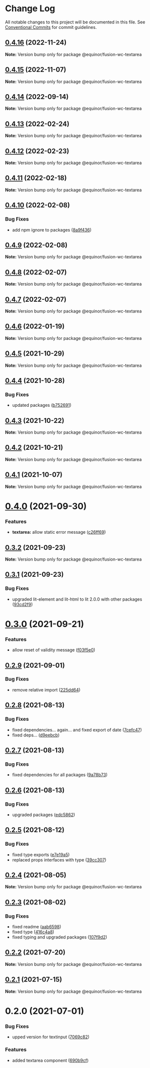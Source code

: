 # Change Log

All notable changes to this project will be documented in this file.
See [Conventional Commits](https://conventionalcommits.org) for commit guidelines.

## [0.4.16](https://github.com/equinor/fusion-web-components/compare/@equinor/fusion-wc-textarea@0.4.15...@equinor/fusion-wc-textarea@0.4.16) (2022-11-24)

**Note:** Version bump only for package @equinor/fusion-wc-textarea





## [0.4.15](https://github.com/equinor/fusion-web-components/compare/@equinor/fusion-wc-textarea@0.4.14...@equinor/fusion-wc-textarea@0.4.15) (2022-11-07)

**Note:** Version bump only for package @equinor/fusion-wc-textarea





## [0.4.14](https://github.com/equinor/fusion-web-components/compare/@equinor/fusion-wc-textarea@0.4.13...@equinor/fusion-wc-textarea@0.4.14) (2022-09-14)

**Note:** Version bump only for package @equinor/fusion-wc-textarea





## [0.4.13](https://github.com/equinor/fusion-web-components/compare/@equinor/fusion-wc-textarea@0.4.12...@equinor/fusion-wc-textarea@0.4.13) (2022-02-24)

**Note:** Version bump only for package @equinor/fusion-wc-textarea





## [0.4.12](https://github.com/equinor/fusion-web-components/compare/@equinor/fusion-wc-textarea@0.4.11...@equinor/fusion-wc-textarea@0.4.12) (2022-02-23)

**Note:** Version bump only for package @equinor/fusion-wc-textarea





## [0.4.11](https://github.com/equinor/fusion-web-components/compare/@equinor/fusion-wc-textarea@0.4.10...@equinor/fusion-wc-textarea@0.4.11) (2022-02-18)

**Note:** Version bump only for package @equinor/fusion-wc-textarea





## [0.4.10](https://github.com/equinor/fusion-web-components/compare/@equinor/fusion-wc-textarea@0.4.9...@equinor/fusion-wc-textarea@0.4.10) (2022-02-08)


### Bug Fixes

* add npm ignore to packages ([8a9f436](https://github.com/equinor/fusion-web-components/commit/8a9f436f4d38c0fec431d9388ce3098853f8babc))





## [0.4.9](https://github.com/equinor/fusion-web-components/compare/@equinor/fusion-wc-textarea@0.4.8...@equinor/fusion-wc-textarea@0.4.9) (2022-02-08)

**Note:** Version bump only for package @equinor/fusion-wc-textarea





## [0.4.8](https://github.com/equinor/fusion-web-components/compare/@equinor/fusion-wc-textarea@0.4.7...@equinor/fusion-wc-textarea@0.4.8) (2022-02-07)

**Note:** Version bump only for package @equinor/fusion-wc-textarea





## [0.4.7](https://github.com/equinor/fusion-web-components/compare/@equinor/fusion-wc-textarea@0.4.6...@equinor/fusion-wc-textarea@0.4.7) (2022-02-07)

**Note:** Version bump only for package @equinor/fusion-wc-textarea





## [0.4.6](https://github.com/equinor/fusion-web-components/compare/@equinor/fusion-wc-textarea@0.4.5...@equinor/fusion-wc-textarea@0.4.6) (2022-01-19)

**Note:** Version bump only for package @equinor/fusion-wc-textarea





## [0.4.5](https://github.com/equinor/fusion-web-components/compare/@equinor/fusion-wc-textarea@0.4.4...@equinor/fusion-wc-textarea@0.4.5) (2021-10-29)

**Note:** Version bump only for package @equinor/fusion-wc-textarea





## [0.4.4](https://github.com/equinor/fusion-web-components/compare/@equinor/fusion-wc-textarea@0.4.3...@equinor/fusion-wc-textarea@0.4.4) (2021-10-28)


### Bug Fixes

* updated packages ([b752691](https://github.com/equinor/fusion-web-components/commit/b75269105063dfbb150432bd86426e33d67ba869))





## [0.4.3](https://github.com/equinor/fusion-web-components/compare/@equinor/fusion-wc-textarea@0.4.2...@equinor/fusion-wc-textarea@0.4.3) (2021-10-22)

**Note:** Version bump only for package @equinor/fusion-wc-textarea





## [0.4.2](https://github.com/equinor/fusion-web-components/compare/@equinor/fusion-wc-textarea@0.4.1...@equinor/fusion-wc-textarea@0.4.2) (2021-10-21)

**Note:** Version bump only for package @equinor/fusion-wc-textarea





## [0.4.1](https://github.com/equinor/fusion-web-components/compare/@equinor/fusion-wc-textarea@0.4.0...@equinor/fusion-wc-textarea@0.4.1) (2021-10-07)

**Note:** Version bump only for package @equinor/fusion-wc-textarea





# [0.4.0](https://github.com/equinor/fusion-web-components/compare/@equinor/fusion-wc-textarea@0.3.2...@equinor/fusion-wc-textarea@0.4.0) (2021-09-30)


### Features

* **textarea:** allow static error message ([c26ff69](https://github.com/equinor/fusion-web-components/commit/c26ff69c3132571089907f2bb22872d24abe933d))





## [0.3.2](https://github.com/equinor/fusion-web-components/compare/@equinor/fusion-wc-textarea@0.3.1...@equinor/fusion-wc-textarea@0.3.2) (2021-09-23)

**Note:** Version bump only for package @equinor/fusion-wc-textarea





## [0.3.1](https://github.com/equinor/fusion-web-components/compare/@equinor/fusion-wc-textarea@0.3.0...@equinor/fusion-wc-textarea@0.3.1) (2021-09-23)


### Bug Fixes

* upgraded lit-element and lit-html to lit 2.0.0 with other packages ([93cd2f9](https://github.com/equinor/fusion-web-components/commit/93cd2f997d6045fd5ab69fe05ccee5acfa861ad7))





# [0.3.0](https://github.com/equinor/fusion-web-components/compare/@equinor/fusion-wc-textarea@0.2.9...@equinor/fusion-wc-textarea@0.3.0) (2021-09-21)


### Features

* allow reset of validity message ([f03f5e0](https://github.com/equinor/fusion-web-components/commit/f03f5e06b11b42a792d922d602f8b400b8cebea0))





## [0.2.9](https://github.com/equinor/fusion-web-components/compare/@equinor/fusion-wc-textarea@0.2.8...@equinor/fusion-wc-textarea@0.2.9) (2021-09-01)


### Bug Fixes

* remove relative import ([225dd64](https://github.com/equinor/fusion-web-components/commit/225dd6494785e67432a01b8178043fc1a5e70757))





## [0.2.8](https://github.com/equinor/fusion-web-components/compare/@equinor/fusion-wc-textarea@0.2.7...@equinor/fusion-wc-textarea@0.2.8) (2021-08-13)


### Bug Fixes

* fixed dependencies... again... and fixed export of date ([7cefc47](https://github.com/equinor/fusion-web-components/commit/7cefc47b307e67c3a79c41579e07ece70c2e0728))
* fixed deps... ([d9eebcb](https://github.com/equinor/fusion-web-components/commit/d9eebcb1d637e9c2bb64f465c9378f1fea17c973))





## [0.2.7](https://github.com/equinor/fusion-web-components/compare/@equinor/fusion-wc-textarea@0.2.6...@equinor/fusion-wc-textarea@0.2.7) (2021-08-13)


### Bug Fixes

* fixed dependencies for all packages ([9a78b73](https://github.com/equinor/fusion-web-components/commit/9a78b73068685cd4d096fdea1e8501464c18a51c))





## [0.2.6](https://github.com/equinor/fusion-web-components/compare/@equinor/fusion-wc-textarea@0.2.5...@equinor/fusion-wc-textarea@0.2.6) (2021-08-13)


### Bug Fixes

* upgraded packages ([edc5862](https://github.com/equinor/fusion-web-components/commit/edc58624c3921ef6c77020dd3a026f40ed1dd5f2))





## [0.2.5](https://github.com/equinor/fusion-web-components/compare/@equinor/fusion-wc-textarea@0.2.4...@equinor/fusion-wc-textarea@0.2.5) (2021-08-12)


### Bug Fixes

* fixed type exports ([e7e19a5](https://github.com/equinor/fusion-web-components/commit/e7e19a59c3db40b20d29f9ea888614a188a2fcc4))
* replaced props interfaces with type ([39cc307](https://github.com/equinor/fusion-web-components/commit/39cc3078b3bb217587f5eb39020a312cb859bb96))





## [0.2.4](https://github.com/equinor/fusion-web-components/compare/@equinor/fusion-wc-textarea@0.2.3...@equinor/fusion-wc-textarea@0.2.4) (2021-08-05)

**Note:** Version bump only for package @equinor/fusion-wc-textarea





## [0.2.3](https://github.com/equinor/fusion-web-components/compare/@equinor/fusion-wc-textarea@0.2.2...@equinor/fusion-wc-textarea@0.2.3) (2021-08-02)


### Bug Fixes

* fixed readme ([aab6598](https://github.com/equinor/fusion-web-components/commit/aab65980393fcbc276446939e2838adc90aeb367))
* fixed type ([416c4a8](https://github.com/equinor/fusion-web-components/commit/416c4a8464d703b02f8321f86320a212c4744604))
* fixed typing and upgraded packages ([107f9d2](https://github.com/equinor/fusion-web-components/commit/107f9d26ae710ba062906f1bf3466231885a6be9))





## [0.2.2](https://github.com/equinor/fusion-web-components/compare/@equinor/fusion-wc-textarea@0.2.1...@equinor/fusion-wc-textarea@0.2.2) (2021-07-20)

**Note:** Version bump only for package @equinor/fusion-wc-textarea





## [0.2.1](https://github.com/equinor/fusion-web-components/compare/@equinor/fusion-wc-textarea@0.2.0...@equinor/fusion-wc-textarea@0.2.1) (2021-07-15)

**Note:** Version bump only for package @equinor/fusion-wc-textarea





# 0.2.0 (2021-07-01)


### Bug Fixes

* upped version for textinput ([7069c82](https://github.com/equinor/fusion-web-components/commit/7069c8234c927189f6de7677aec19121b730269e))


### Features

* added textarea component ([690b9cf](https://github.com/equinor/fusion-web-components/commit/690b9cf083169749d8646564df7f762162415807))
